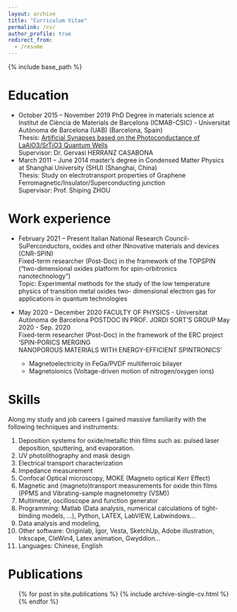 ```yaml
---
layout: archive
title: "Curriculum Vitae"
permalink: /cv/
author_profile: true
redirect_from:
  - /resume
---
```


{% include base_path %}



Education
======
* October 2015 – November 2019 PhD Degree in materials science at Institut de Ciència de Materials de Barcelona (ICMAB-CSIC) - Universitat Autònoma de Barcelona (UAB) (Barcelona, Spain)
<br/>Thesis: [Artificial Synapses based on the Photoconductance of LaAlO3/SrTiO3 Quantum Wells](https://dialnet.unirioja.es/servlet/dctes?codigo=270736)
<br/>Supervisor: Dr. Gervasi HERRANZ CASABONA
* March 2011 – June 2014 master’s degree in Condensed Matter Physics at Shanghai University (SHU) (Shanghai, China)
<br/>Thesis: Study on electrotransport properties of Graphene Ferromagnetic/Insulator/Superconducting junction
<br/>Supervisor: Prof. Shiping ZHOU

Work experience
======
* February 2021 – Present Italian National Research Council- SuPerconductors, oxides and other INnovative materials and devices (CNR-SPIN)
<br/>Fixed-term researcher (Post-Doc) in the framework of the TOPSPIN (“two-dimensional oxides platform for spin-orbitronics nanotechnology”)
<br/>Topic: Experimental methods for the study of the low temperature physics of transition metal oxides two- dimensional electron gas for applications in quantum technologies

* May 2020 – December 2020 FACULTY OF PHYSICS - Universitat Autònoma de Barcelona
POSTDOC IN PROF. JORDI SORT’S GROUP May 2020 - Sep. 2020
<br/>Fixed-term researcher (Post-Doc) in the framework of the ERC project ‘SPIN-PORICS MERGING
<br/>NANOPOROUS MATERIALS WITH ENERGY-EFFICIENT SPINTRONICS’
  * Magnetoelectricity in FeGa/PVDF multiferroic bilayer
  * Magnetoionics (Voltage-driven motion of nitrogen/oxygen ions)


Skills
======
Along my study and job careers I gained massive familiarity with the following techniques and instruments:
1. Deposition systems for oxide/metallic thin films such as: pulsed laser deposition, sputtering, and evaporation.
2. UV photolithography and mask design
3. Electrical transport characterization
4. Impedance measurement
5. Confocal Optical microscopy, MOKE (Magneto optical Kerr Effect)
6. Magnetic and (magneto)transport measurements for oxide thin films (PPMS and Vibrating-sample magnetometry (VSM))
7. Multimeter, oscilloscope and function generator
8. Programming:
Matlab (Data analysis, numerical calculations of tight-binding models, ...), Python, LATEX, LabVIEW, Labwindows…
9. Data analysis and modeling,
10. Other software: Originlab, Igor, Vesta, SketchUp, Adobe illustration, Inkscape, CleWin4, Latex animation, Gwyddion...
11. Languages: Chinese, English


Publications
======
  <ul>{% for post in site.publications %}
    {% include archive-single-cv.html %}
  {% endfor %}</ul>

<!-- Talks
======
  <ul>{% for post in site.talks %}
    {% include archive-single-talk-cv.html %}
  {% endfor %}</ul>

Learning
======
  <ul>{% for post in site.learning %}
    {% include archive-single-cv.html %}
  {% endfor %}</ul>

Service and leadership
======
* Currently signed in to 43 different slack teams -->

<!-- <div id="content">
     <h3>Hello, this is a H3 tag</h3>

    #<p>a pararaph</p>
</div> -->

